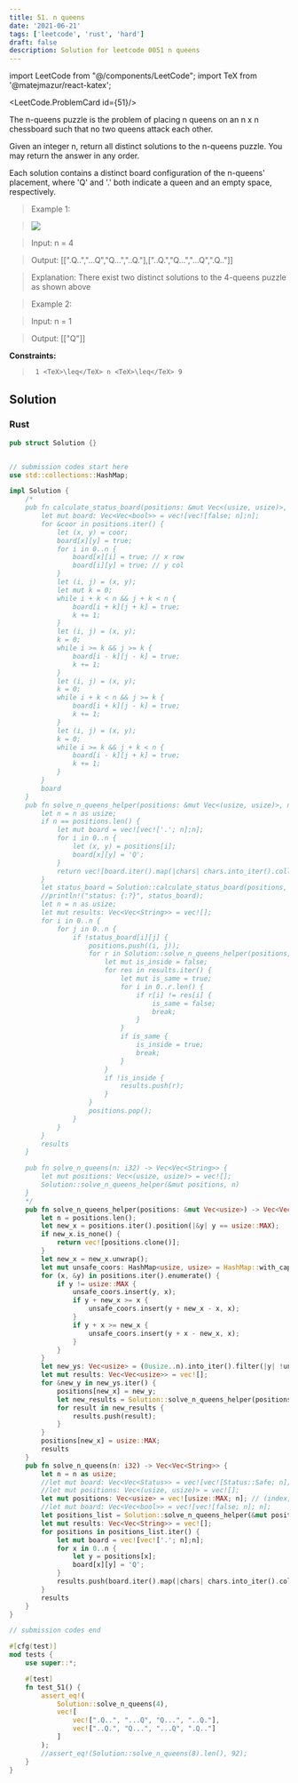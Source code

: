 ```yaml
---
title: 51. n queens
date: '2021-06-21'
tags: ['leetcode', 'rust', 'hard']
draft: false
description: Solution for leetcode 0051 n queens
---
```

import LeetCode from "@/components/LeetCode";
import TeX from '@matejmazur/react-katex';

<LeetCode.ProblemCard id={51}/>
 

  The n-queens puzzle is the problem of placing n queens on an n x n chessboard such that no two queens attack each other.

  Given an integer n, return all distinct solutions to the n-queens puzzle. You may return the answer in any order.

  Each solution contains a distinct board configuration of the n-queens' placement, where 'Q' and '.' both indicate a queen and an empty space, respectively.

   

 >   Example 1:

 >   ![](https://assets.leetcode.com/uploads/2020/11/13/queens.jpg)

 >   Input: n <TeX>=</TeX> 4

 >   Output: [[".Q..","...Q","Q...","..Q."],["..Q.","Q...","...Q",".Q.."]]

 >   Explanation: There exist two distinct solutions to the 4-queens puzzle as shown above

  

 >   Example 2:

  

 >   Input: n <TeX>=</TeX> 1

 >   Output: [["Q"]]

  

   

  **Constraints:**

  

 >   	1 <TeX>\leq</TeX> n <TeX>\leq</TeX> 9


## Solution
### Rust
```rust
pub struct Solution {}


// submission codes start here
use std::collections::HashMap;

impl Solution {
    /*
    pub fn calculate_status_board(positions: &mut Vec<(usize, usize)>, n: usize) ->  Vec<Vec<bool>> {
        let mut board: Vec<Vec<bool>> = vec![vec![false; n];n];
        for &coor in positions.iter() {
            let (x, y) = coor;
            board[x][y] = true;
            for i in 0..n {
                board[x][i] = true; // x row
                board[i][y] = true; // y col
            }
            let (i, j) = (x, y);
            let mut k = 0;
            while i + k < n && j + k < n {
                board[i + k][j + k] = true;
                k += 1;
            }
            let (i, j) = (x, y);
            k = 0;
            while i >= k && j >= k {
                board[i - k][j - k] = true;
                k += 1;
            }
            let (i, j) = (x, y);
            k = 0;
            while i + k < n && j >= k {
                board[i + k][j - k] = true;
                k += 1;
            }
            let (i, j) = (x, y);
            k = 0;
            while i >= k && j + k < n {
                board[i - k][j + k] = true;
                k += 1;
            }
        }
        board
    }
    pub fn solve_n_queens_helper(positions: &mut Vec<(usize, usize)>, n: i32) -> Vec<Vec<String>> {
        let n = n as usize;
        if n == positions.len() {
            let mut board = vec![vec!['.'; n];n];
            for i in 0..n {
                let (x, y) = positions[i];
                board[x][y] = 'Q';
            }
            return vec![board.iter().map(|chars| chars.into_iter().collect()).collect()];
        }
        let status_board = Solution::calculate_status_board(positions, n);
        //println!("status: {:?}", status_board);
        let n = n as usize;
        let mut results: Vec<Vec<String>> = vec![];
        for i in 0..n {
            for j in 0..n {
                if !status_board[i][j] {
                    positions.push((i, j));
                    for r in Solution::solve_n_queens_helper(positions, n as i32) {
                        let mut is_inside = false;
                        for res in results.iter() {
                            let mut is_same = true;
                            for i in 0..r.len() {
                                if r[i] != res[i] {
                                    is_same = false;
                                    break;
                                }
                            }
                            if is_same {
                                is_inside = true;
                                break;
                            }
                        }
                        if !is_inside {
                            results.push(r);
                        }
                    }
                    positions.pop();
                }
            }
        }
        results
    }

    pub fn solve_n_queens(n: i32) -> Vec<Vec<String>> {
        let mut positions: Vec<(usize, usize)> = vec![];
        Solution::solve_n_queens_helper(&mut positions, n)
    }
    */
    pub fn solve_n_queens_helper(positions: &mut Vec<usize>) -> Vec<Vec<usize>> {
        let n = positions.len();
        let new_x = positions.iter().position(|&y| y == usize::MAX);
        if new_x.is_none() {
            return vec![positions.clone()];
        }
        let new_x = new_x.unwrap();
        let mut unsafe_coors: HashMap<usize, usize> = HashMap::with_capacity(n);
        for (x, &y) in positions.iter().enumerate() {
            if y != usize::MAX {
                unsafe_coors.insert(y, x);
                if y + new_x >= x {
                    unsafe_coors.insert(y + new_x - x, x);
                }
                if y + x >= new_x {
                    unsafe_coors.insert(y + x - new_x, x);
                }
            }
        }
        let new_ys: Vec<usize> = (0usize..n).into_iter().filter(|y| !unsafe_coors.contains_key(y)).collect();
        let mut results: Vec<Vec<usize>> = vec![];
        for &new_y in new_ys.iter() {
            positions[new_x] = new_y;
            let new_results = Solution::solve_n_queens_helper(positions);
            for result in new_results {
                results.push(result);
            }
        }
        positions[new_x] = usize::MAX;
        results
    }
    pub fn solve_n_queens(n: i32) -> Vec<Vec<String>> {
        let n = n as usize;
        //let mut board: Vec<Vec<Status>> = vec![vec![Status::Safe; n]; n];
        //let mut positions: Vec<(usize, usize)> = vec![];
        let mut positions: Vec<usize> = vec![usize::MAX; n]; // (index, positions[index]) is a queen position. 
        //let mut board: Vec<Vec<bool>> = vec![vec![false; n]; n];
        let positions_list = Solution::solve_n_queens_helper(&mut positions);
        let mut results: Vec<Vec<String>> = vec![];
        for positions in positions_list.iter() {
            let mut board = vec![vec!['.'; n];n];
            for x in 0..n {
                let y = positions[x];
                board[x][y] = 'Q';
            }
            results.push(board.iter().map(|chars| chars.into_iter().collect()).collect());
        }
        results
    }
}

// submission codes end

#[cfg(test)]
mod tests {
    use super::*;

    #[test]
    fn test_51() {
        assert_eq!(
            Solution::solve_n_queens(4),
            vec![
                vec![".Q..", "...Q", "Q...", "..Q."],
                vec!["..Q.", "Q...", "...Q", ".Q.."]
            ]
        );
        //assert_eq!(Solution::solve_n_queens(8).len(), 92);
    }
}

```
